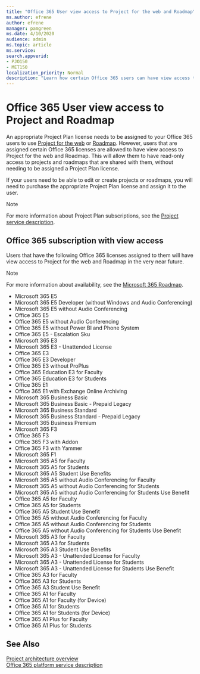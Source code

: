 ```yaml
---
title: "Office 365 User view access to Project for the web and Roadmap"
ms.author: efrene
author: efrene
manager: pamgreen
ms.date: 4/10/2020
audience: admin
ms.topic: article
ms.service: 
search.appverid: 
- PJO150
- MET150
localization_priority: Normal
description: "Learn how certain Office 365 users can have view access to Project for the web and Roadmap"
---
```


# Office 365 User view access to Project and Roadmap

An appropriate Project Plan license needs to be assigned to your Office 365 users to use [Project for the web](https://go.microsoft.com/fwlink/?linkid=2108301) or [Roadmap](https://support.office.com/article/Video-Welcome-to-Roadmap-57764149-51b8-468f-a50d-9ea6a4fd835a). However, users that are assigned certain Office 365 licenses are allowed to have view access to Project for the web and Roadmap. 
This will allow them to have read-only access to projects and roadmaps that are shared with them, without needing to be assigned a Project Plan license.

 If your users need to be able to edit or create projects or roadmaps, you will need to purchase the appropriate Project Plan license and assign it to the user.



> [!Note] 
> For more information about Project Plan subscriptions, see the [Project service description](https://docs.microsoft.com/office365/servicedescriptions/project-online-service-description/project-online-service-description).

## Office 365 subscription with view access

Users that have the following Office 365 licenses assigned to them will have view access to Project for the web and Roadmap in the very near future.

> [!Note] 
> For more information about availability, see the [Microsoft 365 Roadmap](https://www.microsoft.com/microsoft-365/roadmap?featureid=60646).

- Microsoft 365 E5
- Microsoft 365 E5 Developer (without Windows and Audio Conferencing)
- Microsoft 365 E5 without Audio Conferencing
- Office 365 E5
- Office 365 E5 without Audio Conferencing
- Office 365 E5 without Power BI and Phone System
- Office 365 E5 - Escalation Sku
- Microsoft 365 E3
- Microsoft 365 E3 - Unattended License
- Office 365 E3
- Office 365 E3 Developer
- Office 365 E3 without ProPlus
- Office 365 Education E3 for Faculty
- Office 365 Education E3 for Students
- Office 365 E1
- Office 365 E1 with Exchange Online Archiving
- Microsoft 365 Business Basic
- Microsoft 365 Business Basic - Prepaid Legacy
- Microsoft 365 Business Standard
- Microsoft 365 Business Standard - Prepaid Legacy
- Microsoft 365 Business Premium
- Microsoft 365 F3
- Office 365 F3
- Office 365 F3 with Addon
- Office 365 F3 with Yammer
- Microsoft 365 F1
- Microsoft 365 A5 for Faculty
- Microsoft 365 A5 for Students
- Microsoft 365 A5 Student Use Benefits
- Microsoft 365 A5 without Audio Conferencing for Faculty
- Microsoft 365 A5 without Audio Conferencing for Students
- Microsoft 365 A5 without Audio Conferencing for Students Use Benefit
- Office 365 A5 for Faculty
- Office 365 A5 for Students
- Office 365 A5 Student Use Benefit
- Office 365 A5 without Audio Conferencing for Faculty
- Office 365 A5 without Audio Conferencing for Students
- Office 365 A5 without Audio Conferencing for Students Use Benefit
- Microsoft 365 A3 for Faculty
- Microsoft 365 A3 for Students
- Microsoft 365 A3 Student Use Benefits
- Microsoft 365 A3 - Unattended License for Faculty
- Microsoft 365 A3 - Unattended License for Students
- Microsoft 365 A3 - Unattended License for Students Use Benefit
- Office 365 A3 for Faculty
- Office 365 A3 for Students
- Office 365 A3 Student Use Benefit
- Office 365 A1 for Faculty
- Office 365 A1 for Faculty (for Device)
- Office 365 A1 for Students
- Office 365 A1 for Students (for Device)
- Office 365 A1 Plus for Faculty
- Office 365 A1 Plus for Students












## See Also
  
[Project architecture overview](project-architecture-overview.md)</br>
[Office 365 platform service description](https://docs.microsoft.com/office365/servicedescriptions/office-365-platform-service-description/office-365-platform-service-description)




